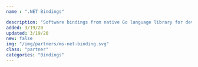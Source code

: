 ```yaml
---
name : ".NET Bindings"

description: "Software bindings from native Go language library for developing applications in .NET"
added: 3/19/20
updated: 3/19/20
new: false
img: "/img/partners/ms-net-binding.svg"
class: "partner"
categories: "Bindings"
---
```

